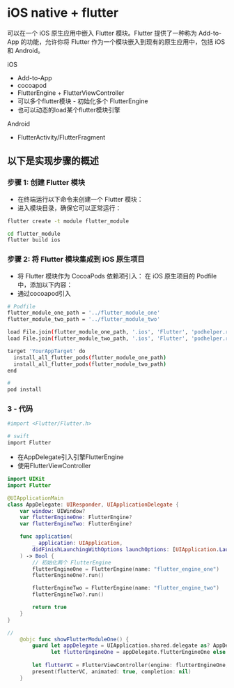 # iOS native + flutter
可以在一个 iOS 原生应用中嵌入 Flutter 模块。Flutter 提供了一种称为 Add-to-App 的功能，允许你将 Flutter 作为一个模块嵌入到现有的原生应用中，包括 iOS 和 Android。

iOS
- Add-to-App
- cocoapod
- FlutterEngine + FlutterViewController
- 可以多个flutter模块 - 初始化多个 FlutterEngine
- 也可以动态的load某个flutter模块引擎

Android
- FlutterActivity/FlutterFragment

## 以下是实现步骤的概述

### 步骤 1: 创建 Flutter 模块
- 在终端运行以下命令来创建一个 Flutter 模块：
- 进入模块目录，确保它可以正常运行：

```sh
flutter create -t module flutter_module

cd flutter_module
flutter build ios
```
### 步骤 2: 将 Flutter 模块集成到 iOS 原生项目
- 将 Flutter 模块作为 CocoaPods 依赖项引入： 在 iOS 原生项目的 Podfile 中，添加以下内容：
- 通过cocoapod引入

```sh
# Podfile
flutter_module_one_path = '../flutter_module_one'
flutter_module_two_path = '../flutter_module_two'

load File.join(flutter_module_one_path, '.ios', 'Flutter', 'podhelper.rb')
load File.join(flutter_module_two_path, '.ios', 'Flutter', 'podhelper.rb')

target 'YourAppTarget' do
  install_all_flutter_pods(flutter_module_one_path)
  install_all_flutter_pods(flutter_module_two_path)
end

#
pod install

```

### 3 - 代码
```sh
#import <Flutter/Flutter.h>

# swift
import Flutter
```

- 在AppDelegate引入引擎FlutterEngine
- 使用FlutterViewController
```swift
import UIKit
import Flutter

@UIApplicationMain
class AppDelegate: UIResponder, UIApplicationDelegate {
    var window: UIWindow?
    var flutterEngineOne: FlutterEngine?
    var flutterEngineTwo: FlutterEngine?

    func application(
        _ application: UIApplication,
        didFinishLaunchingWithOptions launchOptions: [UIApplication.LaunchOptionsKey: Any]?
    ) -> Bool {
        // 初始化两个 FlutterEngine
        flutterEngineOne = FlutterEngine(name: "flutter_engine_one")
        flutterEngineOne?.run()

        flutterEngineTwo = FlutterEngine(name: "flutter_engine_two")
        flutterEngineTwo?.run()

        return true
    }
}

//
    @objc func showFlutterModuleOne() {
        guard let appDelegate = UIApplication.shared.delegate as? AppDelegate,
              let flutterEngineOne = appDelegate.flutterEngineOne else { return }
        
        let flutterVC = FlutterViewController(engine: flutterEngineOne, nibName: nil, bundle: nil)
        present(flutterVC, animated: true, completion: nil)
    }
```